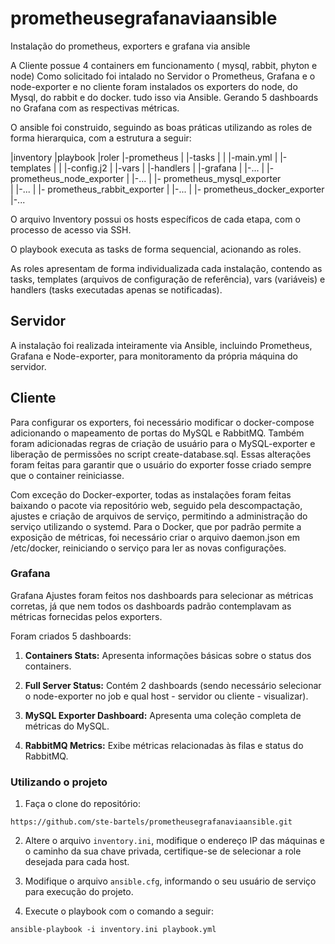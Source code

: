 # prometheusegrafanaviaansible
Instalação do prometheus, exporters e grafana via ansible

A Cliente possue 4 containers em funcionamento ( mysql, rabbit, phyton e node)
Como solicitado foi intalado no Servidor o Prometheus, Grafana e o node-exporter e no cliente foram instalados os exporters do node, do Mysql, do rabbit e do docker. tudo isso via Ansible. Gerando 5 dashboards no Grafana com as respectivas métricas. 
  
O ansible foi construido, seguindo as boas práticas utilizando as roles de forma hierarquica, com a estrutura a seguir:

|inventory
|playbook
|roler
    |-prometheus 
    |       |-tasks
    |       |     |-main.yml
    |       |-templates
    |       |     |-config.j2
    |       |-vars
    |       |-handlers
    |
    |-grafana
    |       |-...
    |
    |- prometheus_node_exporter
    |                      |-...
    |
    |- prometheus_mysql_exporter  
    |                      |-...
    |
    |- prometheus_rabbit_exporter
    |                      |-...
    |
    |- prometheus_docker_exporter
                       |-...

O arquivo Inventory possui os hosts específicos de cada etapa, com o processo de acesso via SSH.

O playbook executa as tasks de forma sequencial, acionando as roles.

As roles apresentam de forma individualizada cada instalação, contendo as tasks, templates (arquivos de configuração de referência), vars (variáveis) e handlers (tasks executadas apenas se notificadas).

## Servidor

A instalação foi realizada inteiramente via Ansible, incluindo Prometheus, Grafana e Node-exporter, para monitoramento da própria máquina do servidor.

## Cliente

Para configurar os exporters, foi necessário modificar o docker-compose adicionando o mapeamento de portas do MySQL e RabbitMQ. Também foram adicionadas regras de criação de usuário para o MySQL-exporter e liberação de permissões no script create-database.sql. Essas alterações foram feitas para garantir que o usuário do exporter fosse criado sempre que o container reiniciasse.

Com exceção do Docker-exporter, todas as instalações foram feitas baixando o pacote via repositório web, seguido pela descompactação, ajustes e criação de arquivos de serviço, permitindo a administração do serviço utilizando o systemd. Para o Docker, que por padrão permite a exposição de métricas, foi necessário criar o arquivo daemon.json em /etc/docker, reiniciando o serviço para ler as novas configurações.

### Grafana

Grafana
Ajustes foram feitos nos dashboards para selecionar as métricas corretas, já que nem todos os dashboards padrão contemplavam as métricas fornecidas pelos exporters.

Foram criados 5 dashboards:

1. **Containers Stats:** Apresenta informações básicas sobre o status dos containers.

2. **Full Server Status:** Contém 2 dashboards (sendo necessário selecionar o node-exporter no job e qual host - servidor ou cliente - visualizar).

3. **MySQL Exporter Dashboard:** Apresenta uma coleção completa de métricas do MySQL.

4. **RabbitMQ Metrics:** Exibe métricas relacionadas às filas e status do RabbitMQ.


### Utilizando o projeto

1. Faça o clone do repositório:

```
https://github.com/ste-bartels/prometheusegrafanaviaansible.git
```

2. Altere o arquivo `inventory.ini`, modifique o endereço IP das máquinas e o caminho da sua chave privada, certifique-se de selecionar a role desejada para cada host.

3. Modifique o arquivo `ansible.cfg`, informando o seu usuário de serviço para execução do projeto. 

4. Execute o playbook com o comando a seguir:
```
ansible-playbook -i inventory.ini playbook.yml
```
